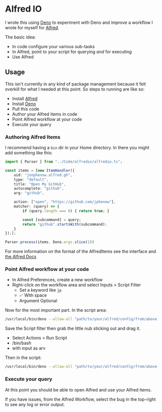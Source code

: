 # Alfred IO

I wrote this using [Deno](https://deno.land) to experiment with Deno and improve a
workflow I wrote for myself for [Alfred](https://www.alfredapp.com/).

The basic idea:

* In code configure your various sub-tasks
* In Alfred, point to your script for querying _and_ for executing
* Use Alfred

## Usage

This isn't currently in any kind of package management because it felt overkill for
what I needed at this point. So steps to running are like so:

* Install [Alfred](https://www.alfredapp.com/)
* Install [Deno](https://deno.land)
* Pull this code
* Author your Alfred items in code
* Point Alfred workflow at your code
* Execute your query

### Authoring Alfred Items

I recommend having a `bin` dir in your Home directory. In there you might add something like this:

```typescript
import { Parser } from "../Code/alfredio/alfredio.ts";

const items = [new ItemHandler({
    uid: "jonphenow.alfred.gh",
    type: "default",
    title: "Open My GitHub",
    autocomplete: "github",
    arg: "github",

    action: ["open", "https://github.com/jphenow"],
    matcher: (query) => {
        if (query.length === 0) { return true; }

        const [subcommand] = query;
        return "github".startsWith(subcommand);
    }
});];

Parser.process(items, Deno.args.slice(1))
```

For more information on the format of the AlfredItems see the interface and [the Alfred Docs](https://www.alfredapp.com/help/workflows/inputs/script-filter/json/)

### Point Alfred workflow at your code

* In Alfred Preferences, create a new workflow
* Right-click on the workflow area and select Inputs > Script Filter
    - Set a keyword like `jp`
    - :white_check_mark: With space
    - Argument Optional

Now for the most important part. In the script area:

```bash
/usr/local/bin/deno --allow-all "path/to/your/alfred/config/from/above.ts" query $@
```

Save the Script filter then grab the little nub sticking out and drag it.

* Select Actions > Run Script
* /bin/bash
* with input as arv

Then in the script:

```bash
/usr/local/bin/deno --allow-all "path/to/your/alfred/config/from/above.ts" execute $@
```

### Execute your query

At this point you should be able to open Alfred and use your Alfred items.

If you have issues, from the Alfred Workflow, select the bug in the top-right to see any log
or error output.
